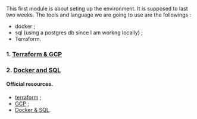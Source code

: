 This first module is about seting up the environment. It is supposed to last two weeks.
The tools and language we are going to use are the followings :

* docker ;
* sql (using a postgres db since I am workng locally) ;
* Terraform. 

### 1. [Terraform & GCP](https://github.com/drux31/de-zoomcamp-2024/tree/main/01-docker-terraform/1_terraform_gcp)
### 2. [Docker and SQL](https://github.com/drux31/de-zoomcamp-2024/tree/main/01-docker-terraform/2_docker_sql)

#### Official resources.
* [terraform](https://github.com/DataTalksClub/data-engineering-zoomcamp/tree/main/01-docker-terraform/1_terraform_gcp/terraform) ;
* [GCP](https://github.com/DataTalksClub/data-engineering-zoomcamp/blob/main/01-docker-terraform/1_terraform_gcp/2_gcp_overview.md) ;
* [Docker & SQL](https://github.com/DataTalksClub/data-engineering-zoomcamp/tree/main/01-docker-terraform/2_docker_sql).

